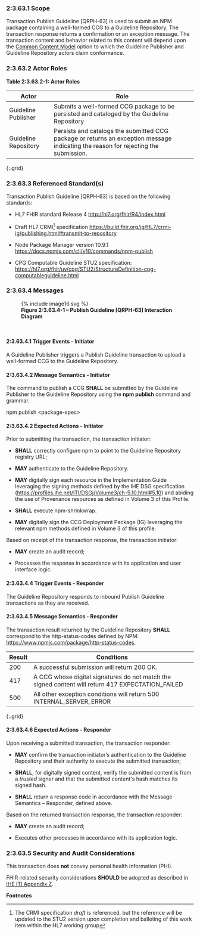 ### 2:3.63.1 Scope

Transaction Publish Guideline \[QRPH-63\] is used to submit an NPM package
containing a well-formed CCG to a Guideline Repository. The transaction
response returns a confirmation or an exception message. The transaction content and behavior related to this content will depend upon the [Common Content Model](CCG_v1_actor.html#common-content-model) option to which the Guideline Publisher and Guideline Repository actors claim conformance.

### 2:3.63.2 Actor Roles

**Table 2:3.63.2-1: Actor Roles**

| **Actor** | **Role** |
|----|----|
| Guideline Publisher | Submits a well-formed CCG package to be persisted and cataloged by the Guideline Repository |
| Guideline Repository | Persists and catalogs the submitted CCG package or returns an exception message indicating the reason for rejecting the submission. |
{:.grid}

### 2:3.63.3 Referenced Standard(s)

Transaction Publish Guideline \[QRPH-63\] is based on the following standards:

- HL7 FHIR standard Release 4 <http://hl7.org/fhir/R4/index.html>

- Draft HL7 CRMI[^1] specification
  <https://build.fhir.org/ig/HL7/crmi-ig/publishing.html#transmit-to-repository>

- Node Package Manager version 10.9.1
  <https://docs.npmjs.com/cli/v10/commands/npm-publish>

- CPG Computable Guideline STU2 specification:
  <https://hl7.org/fhir/uv/cpg/STU2/StructureDefinition-cpg-computableguideline.html>

### 2:3.63.4 Messages

<figure>
{% include image16.svg %}
<!--
<img src="image16.png" style="height: 100%; width: 100%; object-fit: contain"
 />
 -->
<figcaption><strong>Figure 2:3.63.4-1 – Publish Guideline [QRPH-63] Interaction 
Diagram</strong></figcaption>
</figure>
<br clear="all">

#### 2:3.63.4.1 Trigger Events - Initiator

A Guideline Publisher triggers a Publish Guideline transaction to upload
a well-formed CCG to the Guideline Repository.

#### 2:3.63.4.2 Message Semantics - Initiator

The command to publish a CCG **SHALL** be submitted by the Guideline
Publisher to the Guideline Repository using the **npm publish** command
and grammar.

npm publish \<package-spec\>

#### 2:3.63.4.2 Expected Actions - Initiator

Prior to submitting the transaction, the transaction initiator:

- **SHALL** correctly configure npm to point to the Guideline Repository
  registry URL;

- **MAY** authenticate to the Guideline Repository.

- **MAY** digitally sign each resource
  in the Implementation Guide leveraging the signing methods defined by the IHE DSG specification
  (<https://profiles.ihe.net/ITI/DSGj/Volume3/ch-5.10.html#5.10>) and abiding the use of Provenance resources as defined in Volume 3 of this Profile.

- **SHALL** execute npm-shrinkwrap.

- **MAY** digitally sign the CCG Deployment Package (IG) leveraging the relevant npm methods
  defined in Volume 3 of this profile.

Based on receipt of the transaction response, the transaction initiator:

- **MAY** create an audit record;

- Processes the response in accordance with its application and user
  interface logic.

#### 2:3.63.4.4 Trigger Events - Responder

The Guideline Repository responds to inbound Publish Guideline
transactions as they are received.

#### 2:3.63.4.5 Message Semantics - Responder

The transaction result returned by the Guideline Repository **SHALL**
correspond to the http-status-codes defined by NPM:
<https://www.npmjs.com/package/http-status-codes>.

| Result | Conditions |
|----|----|
| 200 | A successful submission will return 200 OK. |
| 417 | A CCG whose digital signatures do not match the signed content will return 417 EXPECTATION_FAILED |
| 500 | All other exception conditions will return 500 INTERNAL_SERVER_ERROR |
{:.grid}

#### 2:3.63.4.6 Expected Actions - Responder

Upon receiving a submitted transaction, the transaction responder:

- **MAY** confirm the transaction initiator’s authentication to the
  Guideline Repository and their authority to execute the submitted
  transaction;

- **SHALL**, for digitally signed content, verify the submitted content is from a *trusted* signer and that the submitted content's hash matches its signed hash.

- **SHALL** return a response code in accordance with the Message
  Semantics – Responder, defined above.

Based on the returned transaction response, the transaction responder:

- **MAY** create an audit record;

- Executes other processes in accordance with its application logic.

### 2:3.63.5 Security and Audit Considerations

This transaction does **not** convey personal health information (PHI).

FHIR-related security considerations **SHOULD** be adopted as described
in [IHE ITI Appendix Z](https://profiles.ihe.net/ITI/TF/Volume2/ch-Z.html#z.8-mobile-security-considerations).

**Footnotes**

[^1]: The CRMI specification *draft* is referenced, but the reference
    will be updated to the STU2 version upon completion and balloting of
    this work item within the HL7 working group



